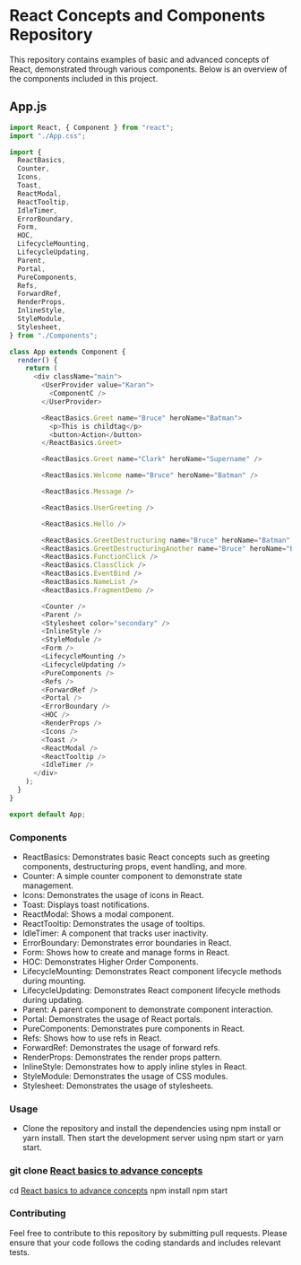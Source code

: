# React Concepts and Components Repository

This repository contains examples of basic and advanced concepts of React, demonstrated through various components. Below is an overview of the components included in this project.

## App.js

```javascript
import React, { Component } from "react";
import "./App.css";

import {
  ReactBasics,
  Counter,
  Icons,
  Toast,
  ReactModal,
  ReactTooltip,
  IdleTimer,
  ErrorBoundary,
  Form,
  HOC,
  LifecycleMounting,
  LifecycleUpdating,
  Parent,
  Portal,
  PureComponents,
  Refs,
  ForwardRef,
  RenderProps,
  InlineStyle,
  StyleModule,
  Stylesheet,
} from "./Components";

class App extends Component {
  render() {
    return (
      <div className="main">
        <UserProvider value="Karan">
          <ComponentC />
        </UserProvider>

        <ReactBasics.Greet name="Bruce" heroName="Batman">
          <p>This is childtag</p>
          <button>Action</button>
        </ReactBasics.Greet>

        <ReactBasics.Greet name="Clark" heroName="Supername" />

        <ReactBasics.Welcome name="Bruce" heroName="Batman" />

        <ReactBasics.Message />

        <ReactBasics.UserGreeting />

        <ReactBasics.Hello />

        <ReactBasics.GreetDestructuring name="Bruce" heroName="Batman" />
        <ReactBasics.GreetDestructuringAnother name="Bruce" heroName="Batman" />
        <ReactBasics.FunctionClick />
        <ReactBasics.ClassClick />
        <ReactBasics.EventBind />
        <ReactBasics.NameList />
        <ReactBasics.FragmentDemo />

        <Counter />
        <Parent />
        <Stylesheet color="secondary" />
        <InlineStyle />
        <StyleModule />
        <Form />
        <LifecycleMounting />
        <LifecycleUpdating />
        <PureComponents />
        <Refs />
        <ForwardRef />
        <Portal />
        <ErrorBoundary />
        <HOC />
        <RenderProps />
        <Icons />
        <Toast />
        <ReactModal />
        <ReactTooltip />
        <IdleTimer />
      </div>
    );
  }
}

export default App;
```

### Components

- ReactBasics: Demonstrates basic React concepts such as greeting components, destructuring props, event handling, and more.
- Counter: A simple counter component to demonstrate state management.
- Icons: Demonstrates the usage of icons in React.
- Toast: Displays toast notifications.
- ReactModal: Shows a modal component.
- ReactTooltip: Demonstrates the usage of tooltips.
- IdleTimer: A component that tracks user inactivity.
- ErrorBoundary: Demonstrates error boundaries in React.
- Form: Shows how to create and manage forms in React.
- HOC: Demonstrates Higher Order Components.
- LifecycleMounting: Demonstrates React component lifecycle methods during mounting.
- LifecycleUpdating: Demonstrates React component lifecycle methods during updating.
- Parent: A parent component to demonstrate component interaction.
- Portal: Demonstrates the usage of React portals.
- PureComponents: Demonstrates pure components in React.
- Refs: Shows how to use refs in React.
- ForwardRef: Demonstrates the usage of forward refs.
- RenderProps: Demonstrates the render props pattern.
- InlineStyle: Demonstrates how to apply inline styles in React.
- StyleModule: Demonstrates the usage of CSS modules.
- Stylesheet: Demonstrates the usage of stylesheets.

### Usage

- Clone the repository and install the dependencies using npm install or yarn install. Then start the development server using npm start or yarn start.

### git clone [React basics to advance concepts](https://github.com/Karandumbre/react-basics-to-advance-concepts.git)

cd [React basics to advance concepts](https://github.com/Karandumbre/react-basics-to-advance-concepts.git)
npm install
npm start

### Contributing

Feel free to contribute to this repository by submitting pull requests. Please ensure that your code follows the coding standards and includes relevant tests.
